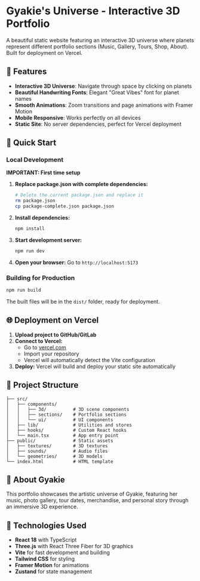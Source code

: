 # Gyakie's Universe - Interactive 3D Portfolio

A beautiful static website featuring an interactive 3D universe where planets represent different portfolio sections (Music, Gallery, Tours, Shop, About). Built for deployment on Vercel.

## 🎨 Features

- **Interactive 3D Universe**: Navigate through space by clicking on planets
- **Beautiful Handwriting Fonts**: Elegant "Great Vibes" font for planet names
- **Smooth Animations**: Zoom transitions and page animations with Framer Motion
- **Mobile Responsive**: Works perfectly on all devices
- **Static Site**: No server dependencies, perfect for Vercel deployment

## 🚀 Quick Start

### Local Development

**IMPORTANT: First time setup**

1. **Replace package.json with complete dependencies:**
   ```bash
   # Delete the current package.json and replace it
   rm package.json
   cp package-complete.json package.json
   ```

2. **Install dependencies:**
   ```bash
   npm install
   ```

3. **Start development server:**
   ```bash
   npm run dev
   ```

4. **Open your browser:**
   Go to `http://localhost:5173`

### Building for Production

```bash
npm run build
```

The built files will be in the `dist/` folder, ready for deployment.

## 🌐 Deployment on Vercel

1. **Upload project to GitHub/GitLab**
2. **Connect to Vercel:**
   - Go to [vercel.com](https://vercel.com)
   - Import your repository
   - Vercel will automatically detect the Vite configuration
3. **Deploy:** Vercel will build and deploy your static site automatically

## 📁 Project Structure

```
├── src/
│   ├── components/
│   │   ├── 3d/          # 3D scene components
│   │   ├── sections/    # Portfolio sections
│   │   └── ui/          # UI components
│   ├── lib/             # Utilities and stores
│   ├── hooks/           # Custom React hooks
│   └── main.tsx         # App entry point
├── public/              # Static assets
│   ├── textures/        # 3D textures
│   ├── sounds/          # Audio files
│   └── geometries/      # 3D models
└── index.html           # HTML template
```

## 🎵 About Gyakie

This portfolio showcases the artistic universe of Gyakie, featuring her music, photo gallery, tour dates, merchandise, and personal story through an immersive 3D experience.

## 💫 Technologies Used

- **React 18** with TypeScript
- **Three.js** with React Three Fiber for 3D graphics
- **Vite** for fast development and building
- **Tailwind CSS** for styling
- **Framer Motion** for animations
- **Zustand** for state management